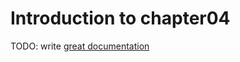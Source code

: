 # Introduction to chapter04

TODO: write [great documentation](http://jacobian.org/writing/what-to-write/)
